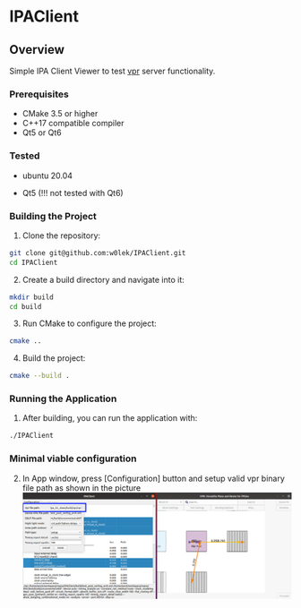 # IPAClient

## Overview
Simple IPA Client Viewer to test [vpr](https://github.com/verilog-to-routing/vtr-verilog-to-routing/tree/master/vpr) server functionality.

### Prerequisites
- CMake 3.5 or higher
- C++17 compatible compiler
- Qt5 or Qt6

### Tested
- ubuntu 20.04

- Qt5 (!!! not tested with Qt6)

### Building the Project
1. Clone the repository:
```sh
git clone git@github.com:w0lek/IPAClient.git
cd IPAClient
```

2. Create a build directory and navigate into it:
```sh
mkdir build
cd build
```

3. Run CMake to configure the project:
```sh
cmake ..
```

4. Build the project:
```sh
cmake --build .
```

### Running the Application

1. After building, you can run the application with:

```sh
./IPAClient
```
### Minimal viable configuration
2. In App window, press [Configuration] button and setup valid vpr binary file path as shown in the picture
![ipaclient_vpr_filepath_setup](doc/ipaclient_vpr_filepath_setup.png)

